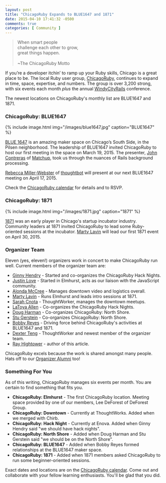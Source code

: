 ```yaml
---
layout: post
title: "ChicagoRuby Expands to BLUE1647 and 1871"
date: 2015-04-10 17:41:32 -0500
comments: true
categories: [ Community ]
---
```

>When smart people<br/>
>challenge each other to grow,<br/>
>great things happen.<br/>
>&nbsp;<br/>
>~The ChicagoRuby Motto

If you’re a developer itchin’ to ramp up your Ruby skills, Chicago is a great place to be. The local Ruby user group, [ChicagoRuby](http://www.chicagoruby.org), continues to expand in time, space, expertise, and numbers. The group is over 3,200 strong, with six events each month _plus_ the annual [WindyCityRails](http://windycityrails.org) conference. 

The newest locations on ChicagoRuby's monthly list are BLUE1647 and 1871.
<!--more-->

### ChicagoRuby: BLUE1647

{% include image.html img="/images/blue1647.jpg" caption="BLUE1647" %}

[BLUE 1647](http://www.blue1647.com/) is an amazing maker space on Chicago’s South Side, in the Pilsen neighborhood. The leadership of BLUE1647 invited ChicagoRuby to host our first meeting in the space on March 19, 2015. The presenter, [John Contreras](https://twitter.com/johnnycon) of [Matchup](http://matchup.io), took us through the nuances of Rails background processing.

[Rebecca Miller-Webster](https://twitter.com/rmillerwebster) of [thoughtbot](http://thoughtbot.com) will present at our next BLUE1647 meeting on April 17, 2015.

Check the [ChicagoRuby calendar](http://meetup.com/chicagoruby) for details and to RSVP.

### ChicagoRuby: 1871

{% include image.html img="/images/1871.jpg" caption="1871" %}

[1871](http://www.1871.com) was an early player in Chicago's startup incubator industry. Community leaders at 1871 invited ChicagoRuby to lead some Ruby-oriented sessions at the incubator. [Marty Lavin](http://www.meetup.com/ChicagoRuby/members/1345203/) will lead our first 1871 event on April 30, 2015.

### Organizer Team

Eleven (yes, eleven!) organizers work in concert to make ChicagoRuby run well. Current members of the organizer team are:

* [Ginny Hendry](http://twitter.com/ginnyhendry) - Started and co-organizes the ChicagoRuby Hack Nights.
* [Justin Love](http://twitter.com/wondible) - Started in Elmhurst, acts as our liaison with the JavaScript community.
* [Alonda McCree](http://twitter.com/themccreefiles) - Manages downtown video and logistics overall.
* [Marty Lavin](http://www.meetup.com/ChicagoRuby/members/1345203/) - Runs Elmhurst and leads intro sessions at 1871.
* [Sarah Cnota](http://www.meetup.com/ChicagoRuby/members/13059934/) - ThoughtWorker, manages the downtown meetups.
* [LaToya Allen](https://twitter.com/HashtagLaToya) - Co-organizes the ChicagoRuby Hack Nights.
* [Doug Harman](http://www.meetup.com/ChicagoRuby/members/61690512/) - Co-organizes ChicagoRuby: North Shore.
* [Stu Gerstein](http://www.meetup.com/ChicagoRuby/members/13463131/) - Co-organizes ChicagoRuby: North Shore.
* [Bobby Reyes](https://twitter.com/bobbyreys) - Driving force behind ChicagoRuby's activities at BLUE1647 and 1871.
* [Dexter Teng](http://www.meetup.com/ChicagoRuby/members/185776457/) - ThoughtWorker and newest member of the organizer team.
* [Ray Hightower](http://twitter.com/rayhightower) - author of this article.

ChicagoRuby excels because the work is shared amongst many people. Hats off to our [Organizer Alumni](http://www.chicagoruby.org/about/organizers/) too!

### Something For You

As of this writing, ChicagoRuby manages six events per month. You are certain to find something that fits you.

* **ChicagoRuby: Elmhurst** - The first ChicagoRuby location. Meeting space provided by one of our members, Lee DeForest of DeForest Group.
* **ChicagoRuby: Downtown** - Currently at ThoughtWorks. Added when we merged with Chirb.
* **ChicagoRuby: Hack Night** - Currently at Enova. Added when Ginny Hendry said "we should have hack nights".
* **ChicagoRuby: North Shore** - Added when Doug Harman and Stu Gerstein said "we should be on the North Shore".
* **ChicagoRuby: BLUE1647** - Added when Bobby Reyes formed relationships at the BLUE1647 maker space.
* **ChicagoRuby: 1871** - Added when 1871 members asked ChicagoRuby to run some beginner-oriented sessions.

Exact dates and locations are on the [ChicagoRuby calendar](http://www.meetup.com/ChicagoRuby/events/). Come out and collaborate with your fellow learning enthusiasts. You'll be glad that you did.

